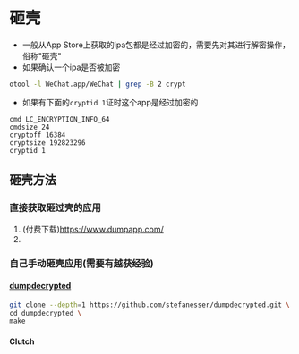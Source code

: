 # 砸壳

- 一般从App Store上获取的ipa包都是经过加密的，需要先对其进行解密操作，俗称"砸壳"
- 如果确认一个ipa是否被加密

```bash
otool -l WeChat.app/WeChat | grep -B 2 crypt
```
- 如果有下面的`cryptid 1`证时这个app是经过加密的
```
cmd LC_ENCRYPTION_INFO_64
cmdsize 24
cryptoff 16384
cryptsize 192823296
cryptid 1
```

## 砸壳方法

### 直接获取砸过壳的应用

1. (付费下载)https://www.dumpapp.com/
2. 
### 自己手动砸壳应用(需要有越获经验)
#### [dumpdecrypted](https://github.com/stefanesser/dumpdecrypted.git)

```bash
git clone --depth=1 https://github.com/stefanesser/dumpdecrypted.git \
cd dumpdecrypted \
make
```
#### Clutch
